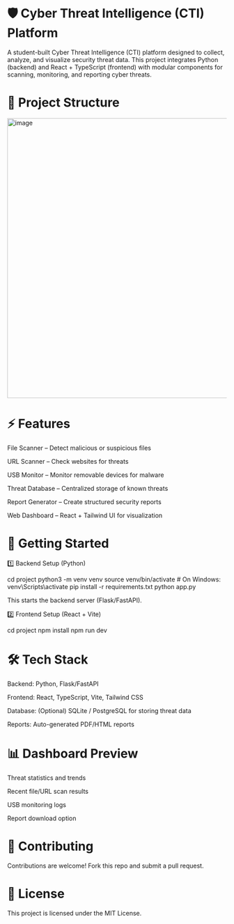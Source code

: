 # 🛡️ Cyber Threat Intelligence (CTI) Platform

A student-built Cyber Threat Intelligence (CTI) platform designed to collect, analyze, and visualize security threat data.
This project integrates Python (backend) and React + TypeScript (frontend) with modular components for scanning, monitoring, and reporting cyber threats.

# 📂 Project Structure

<img width="808" height="643" alt="image" src="https://github.com/user-attachments/assets/a5d905a2-512c-4063-bac1-515af00f0f37" />


# ⚡ Features

File Scanner – Detect malicious or suspicious files

URL Scanner – Check websites for threats

USB Monitor – Monitor removable devices for malware

Threat Database – Centralized storage of known threats

Report Generator – Create structured security reports

Web Dashboard – React + Tailwind UI for visualization

# 🚀 Getting Started

1️⃣ Backend Setup (Python)

cd project
python3 -m venv venv
source venv/bin/activate   # On Windows: venv\Scripts\activate
pip install -r requirements.txt
python app.py

This starts the backend server (Flask/FastAPI).

2️⃣ Frontend Setup (React + Vite)

cd project
npm install
npm run dev

# 🛠️ Tech Stack

Backend: Python, Flask/FastAPI

Frontend: React, TypeScript, Vite, Tailwind CSS

Database: (Optional) SQLite / PostgreSQL for storing threat data

Reports: Auto-generated PDF/HTML reports

# 📊 Dashboard Preview

Threat statistics and trends

Recent file/URL scan results

USB monitoring logs

Report download option

# 🤝 Contributing

Contributions are welcome! Fork this repo and submit a pull request.

# 📜 License

This project is licensed under the MIT License.
